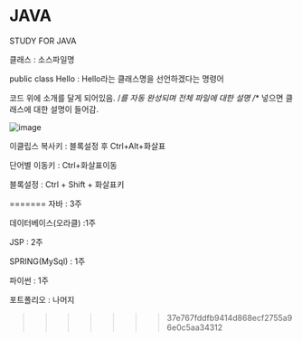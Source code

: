 # JAVA
STUDY FOR JAVA

클래스 : 소스파일명

public class Hello : Hello라는 클래스명을 선언하겠다는 명령어

코드 위에 소개를 달게 되어있음.
/*를 자동 완성되며 전체 파일에 대한 설명
/** 넣으면 클래스에 대한 설명이 들어감.

![image](https://github.com/user-attachments/assets/1eaccfc5-7ba2-48e6-84f2-92d635cb0cef)

이클립스 복사키 : 블록설정 후 Ctrl+Alt+화살표

단어별 이동키 : Ctrl+화살표이동

블록설정 : Ctrl + Shift + 화살표키


=======
자바 : 3주

데이터베이스(오라클) :1주

JSP : 2주

SPRING(MySql) : 1주

파이썬 : 1주

포트폴리오 : 나머지
>>>>>>> 37e767fddfb9414d868ecf2755a96e0c5aa34312
